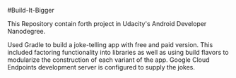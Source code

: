 #Build-It-Bigger

This Repository contain forth project in Udacity's Android Developer Nanodegree.

Used Gradle to build a joke-telling app with free and paid version. This included factoring functionality into libraries as well as using build flavors to modularize the construction of each variant of the app. Google Cloud Endpoints development server is configured to supply the jokes.




